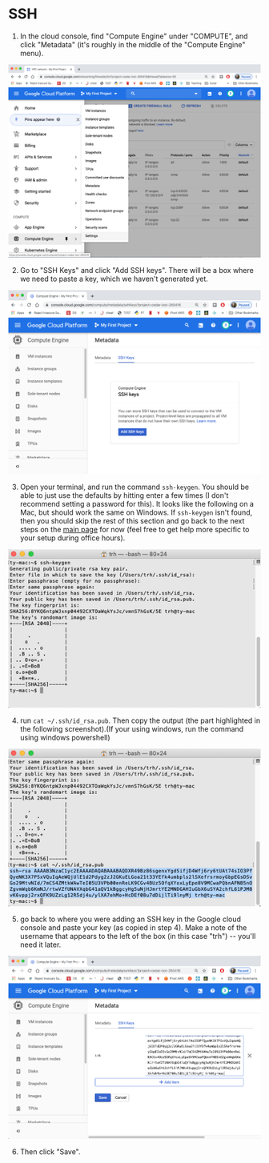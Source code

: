 # SSH

1. In the cloud console, find "Compute Engine" under "COMPUTE", and click "Metadata" (it's roughly in the middle of the "Compute Engine" menu).

<img src="img/13.png" width=600>

2. Go to "SSH Keys" and click "Add SSH keys".  There will be a box
where we need to paste a key, which we haven't generated yet.

<img src="img/14.png" width=600>

3. Open your terminal, and run the command `ssh-keygen`.  You should
be able to just use the defaults by hitting enter a few times (I don't
recommend setting a password for this). It looks like the following on
a Mac, but should work the same on Windows.  If `ssh-keygen` isn't
found, then you should skip the rest of this section and go back to
the next steps on the [main page](README.md) for now (feel free to get
help more specific to your setup during office hours).

<img src="img/15.png" width=600>

4. run `cat ~/.ssh/id_rsa.pub`.  Then copy the output (the part
highlighted in the following screenshot).(If your using windows, run the command using windows powershell)

<img src="img/16.png" width=600>

5. go back to where you were adding an SSH key in the Google cloud
console and paste your key (as copied in step 4).  Make a note of the
username that appears to the left of the box (in this case "trh") --
you'll need it later.

<img src="img/17.png" width=600>

6. Then click "Save".
